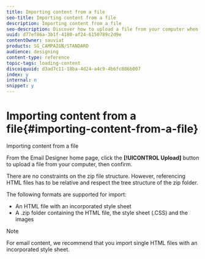 ```yaml
---
title: Importing content from a file
seo-title: Importing content from a file
description: Importing content from a file
seo-description: Discover how to upload a file from your computer when creating an email or a landing page.
uuid: d77ef86a-3b1f-4180-af24-6150789c2d9e
contentOwner: sauviat
products: SG_CAMPAIGN/STANDARD
audience: designing
content-type: reference
topic-tags: loading-content
discoiquuid: d3ad7c11-18ba-4d24-a4c9-4b6fc886b007
index: y
internal: n
snippet: y
---
```


# Importing content from a file{#importing-content-from-a-file}

Importing content from a file

From the Email Designer home page, click the **[!UICONTROL Upload]** button to upload a file from your computer, then confirm.

There are no constraints on the zip file structure. However, referencing HTML files has to be relative and respect the tree structure of the zip folder.

The following formats are supported for import:

* An HTML file with an incorporated style sheet
* A .zip folder containing the HTML file, the style sheet (.CSS) and the images

>[!NOTE]
>
>For email content, we recommend that you import single HTML files with an incorporated style sheet.

